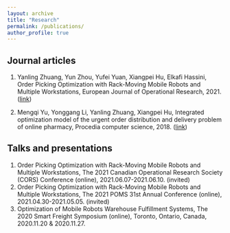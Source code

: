 ```yaml
---
layout: archive
title: "Research"
permalink: /publications/
author_profile: true
---
```


## Journal articles

1. Yanling Zhuang, Yun Zhou, Yufei Yuan, Xiangpei Hu, Elkafi Hassini, Order Picking Optimization with Rack-Moving Mobile Robots and Multiple Workstations, European Journal of Operational Research, 2021. ([link](https://doi.org/10.1016/j.ejor.2021.08.003))

2. Mengqi Yu, Yonggang Li, Yanling Zhuang, Xiangpei Hu, Integrated optimization model of the urgent order distribution and delivery problem of online pharmacy, Procedia computer science, 2018. ([link](https://doi.org/10.1016/j.procs.2018.08.067))

## Talks and presentations

1. Order Picking Optimization with Rack-Moving Mobile Robots and Multiple Workstations, The 2021 Canadian Operational Research Society (CORS) Conference (online), 2021.06.07-2021.06.10. (invited)
2. Order Picking Optimization with Rack-Moving Mobile Robots and Multiple Workstations, The 2021 POMS 31st Annual Conference (online), 2021.04.30-2021.05.05. (invited)
3. Optimization of Mobile Robots Warehouse Fulfillment Systems, The 2020 Smart Freight Symposium (online), Toronto, Ontario, Canada, 2020.11.20 & 2020.11.27.
